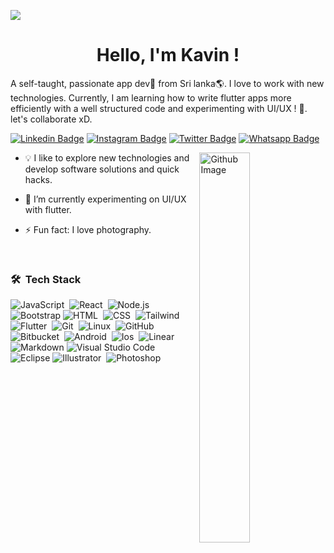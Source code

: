 ![](https://raw.githubusercontent.com/halfrost/halfrost/master/icons/header_.png)

<h1 align="center"> Hello, I'm Kavin ! </h1>
<!-- <img src="https://raw.githubusercontent.com/ABSphreak/ABSphreak/master/gifs/Hi.gif" width="5px"> -->

A self-taught, passionate app dev🎯 from Sri lanka🌎. I love to work with new technologies. Currently, I am learning how to write flutter apps more efficiently with a well structured code and experimenting with UI/UX !  🌱. let's collaborate xD. 


[![Linkedin Badge](https://img.shields.io/badge/-LinkedIn-0e76a8?style=flat-square&logo=Linkedin&logoColor=white)](https://www.linkedin.com/in/kabilraj-selvanantham-952a0313a)
[![Instagram Badge](https://img.shields.io/badge/-Instagram-e4405f?style=flat-square&logo=Instagram&logoColor=white)](https://www.instagram.com/itzskavin/)
[![Twitter Badge](https://img.shields.io/badge/-Twitter-00acee?style=flat-square&logo=Twitter&logoColor=white)](https://twitter.com/c40097c49660485)
[![Whatsapp Badge](https://img.shields.io/badge/-Whatsapp-0DC143?style=flat-square&logo=Whatsapp&logoColor=white)](https://wa.me/+94776213839)

<img width="40%" align="right" alt="Github Image" src="https://media.giphy.com/media/V21UwO1oh2nswmq08I/giphy.gif" />

- 💡 I like to explore new technologies and develop software solutions and quick hacks.
- 🌱 I’m currently experimenting on UI/UX with flutter.

- ⚡ Fun fact: I love photography.
<br>

### 🛠 &nbsp;Tech Stack
  
![JavaScript](https://img.shields.io/badge/-JavaScript-05122A?style=flat&logo=javascript)&nbsp;
![React](https://img.shields.io/badge/-React-05122A?style=flat&logo=react)&nbsp;
![Node.js](https://img.shields.io/badge/-Node.js-05122A?style=flat&logo=node.js)&nbsp;
![Bootstrap](https://img.shields.io/badge/-Bootstrap-05122A?style=flat&logo=bootstrap&logoColor=563D7C)
![HTML](https://img.shields.io/badge/-HTML-05122A?style=flat&logo=HTML5)&nbsp;
![CSS](https://img.shields.io/badge/-CSS-05122A?style=flat&logo=CSS3&logoColor=1572B6)&nbsp;
![Tailwind](https://img.shields.io/badge/-Tailwind-05122A?style=flat&logo=tailwindcss&logoColor=1572B6)&nbsp;
![Flutter](https://img.shields.io/badge/-Flutter-05122A?style=flat&logo=flutter)&nbsp;
![Git](https://img.shields.io/badge/-Git-05122A?style=flat&logo=git)&nbsp;
![Linux](https://img.shields.io/badge/-Linux-05122A?style=flat&logo=linux)&nbsp;
![GitHub](https://img.shields.io/badge/-GitHub-05122A?style=flat&logo=github)&nbsp;
![Bitbucket](https://img.shields.io/badge/-Bitbucket-05122A?style=flat&logo=bitbucket)&nbsp;
![Android](https://img.shields.io/badge/-Android-05122A?style=flat&logo=android)&nbsp;
![Ios](https://img.shields.io/badge/-Ios-05122A?style=flat&logo=ios)&nbsp;
![Linear](https://img.shields.io/badge/-Linear-05122A?style=flat&logo=linear)&nbsp;
![Markdown](https://img.shields.io/badge/-Markdown-05122A?style=flat&logo=markdown)
![Visual Studio Code](https://img.shields.io/badge/-Visual%20Studio%20Code-05122A?style=flat&logo=visual-studio-code&logoColor=007ACC)&nbsp;
![Eclipse](https://img.shields.io/badge/-Eclipse-05122A?style=flat&logo=eclipse-ide&logoColor=2C2255)
![Illustrator](https://img.shields.io/badge/-Illustrator-05122A?style=flat&logo=adobe-illustrator)&nbsp;
![Photoshop](https://img.shields.io/badge/-Photoshop-05122A?style=flat&logo=adobe-photoshop)&nbsp;

